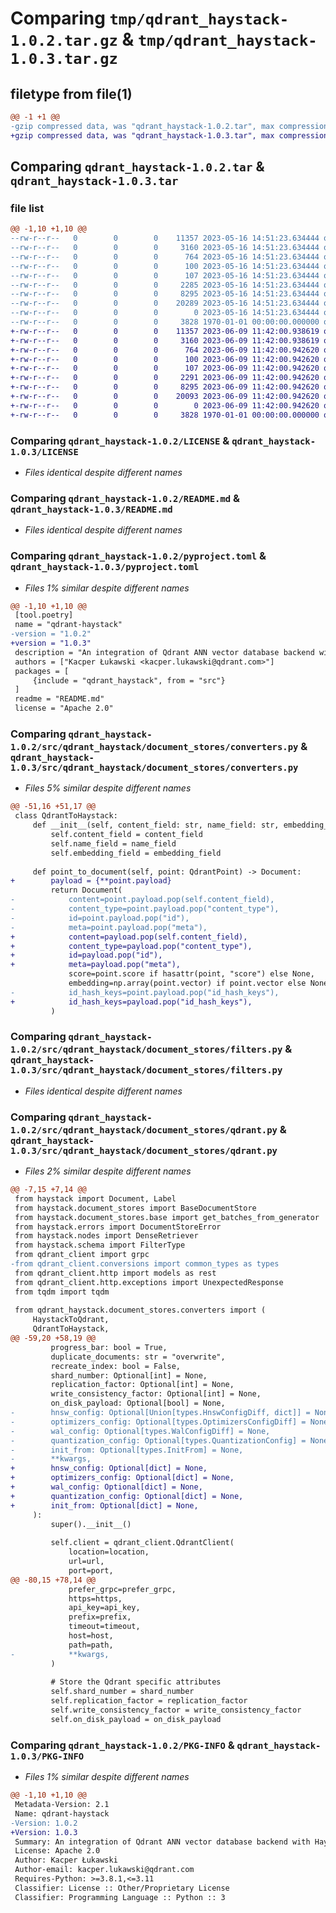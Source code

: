 # Comparing `tmp/qdrant_haystack-1.0.2.tar.gz` & `tmp/qdrant_haystack-1.0.3.tar.gz`

## filetype from file(1)

```diff
@@ -1 +1 @@
-gzip compressed data, was "qdrant_haystack-1.0.2.tar", max compression
+gzip compressed data, was "qdrant_haystack-1.0.3.tar", max compression
```

## Comparing `qdrant_haystack-1.0.2.tar` & `qdrant_haystack-1.0.3.tar`

### file list

```diff
@@ -1,10 +1,10 @@
--rw-r--r--   0        0        0    11357 2023-05-16 14:51:23.634444 qdrant_haystack-1.0.2/LICENSE
--rw-r--r--   0        0        0     3160 2023-05-16 14:51:23.634444 qdrant_haystack-1.0.2/README.md
--rw-r--r--   0        0        0      764 2023-05-16 14:51:23.634444 qdrant_haystack-1.0.2/pyproject.toml
--rw-r--r--   0        0        0      100 2023-05-16 14:51:23.634444 qdrant_haystack-1.0.2/src/qdrant_haystack/__init__.py
--rw-r--r--   0        0        0      107 2023-05-16 14:51:23.634444 qdrant_haystack-1.0.2/src/qdrant_haystack/document_stores/__init__.py
--rw-r--r--   0        0        0     2285 2023-05-16 14:51:23.634444 qdrant_haystack-1.0.2/src/qdrant_haystack/document_stores/converters.py
--rw-r--r--   0        0        0     8295 2023-05-16 14:51:23.634444 qdrant_haystack-1.0.2/src/qdrant_haystack/document_stores/filters.py
--rw-r--r--   0        0        0    20289 2023-05-16 14:51:23.634444 qdrant_haystack-1.0.2/src/qdrant_haystack/document_stores/qdrant.py
--rw-r--r--   0        0        0        0 2023-05-16 14:51:23.634444 qdrant_haystack-1.0.2/src/qdrant_haystack/utils.py
--rw-r--r--   0        0        0     3828 1970-01-01 00:00:00.000000 qdrant_haystack-1.0.2/PKG-INFO
+-rw-r--r--   0        0        0    11357 2023-06-09 11:42:00.938619 qdrant_haystack-1.0.3/LICENSE
+-rw-r--r--   0        0        0     3160 2023-06-09 11:42:00.938619 qdrant_haystack-1.0.3/README.md
+-rw-r--r--   0        0        0      764 2023-06-09 11:42:00.942620 qdrant_haystack-1.0.3/pyproject.toml
+-rw-r--r--   0        0        0      100 2023-06-09 11:42:00.942620 qdrant_haystack-1.0.3/src/qdrant_haystack/__init__.py
+-rw-r--r--   0        0        0      107 2023-06-09 11:42:00.942620 qdrant_haystack-1.0.3/src/qdrant_haystack/document_stores/__init__.py
+-rw-r--r--   0        0        0     2291 2023-06-09 11:42:00.942620 qdrant_haystack-1.0.3/src/qdrant_haystack/document_stores/converters.py
+-rw-r--r--   0        0        0     8295 2023-06-09 11:42:00.942620 qdrant_haystack-1.0.3/src/qdrant_haystack/document_stores/filters.py
+-rw-r--r--   0        0        0    20093 2023-06-09 11:42:00.942620 qdrant_haystack-1.0.3/src/qdrant_haystack/document_stores/qdrant.py
+-rw-r--r--   0        0        0        0 2023-06-09 11:42:00.942620 qdrant_haystack-1.0.3/src/qdrant_haystack/utils.py
+-rw-r--r--   0        0        0     3828 1970-01-01 00:00:00.000000 qdrant_haystack-1.0.3/PKG-INFO
```

### Comparing `qdrant_haystack-1.0.2/LICENSE` & `qdrant_haystack-1.0.3/LICENSE`

 * *Files identical despite different names*

### Comparing `qdrant_haystack-1.0.2/README.md` & `qdrant_haystack-1.0.3/README.md`

 * *Files identical despite different names*

### Comparing `qdrant_haystack-1.0.2/pyproject.toml` & `qdrant_haystack-1.0.3/pyproject.toml`

 * *Files 1% similar despite different names*

```diff
@@ -1,10 +1,10 @@
 [tool.poetry]
 name = "qdrant-haystack"
-version = "1.0.2"
+version = "1.0.3"
 description = "An integration of Qdrant ANN vector database backend with Haystack"
 authors = ["Kacper Łukawski <kacper.lukawski@qdrant.com>"]
 packages = [
     {include = "qdrant_haystack", from = "src"}
 ]
 readme = "README.md"
 license = "Apache 2.0"
```

### Comparing `qdrant_haystack-1.0.2/src/qdrant_haystack/document_stores/converters.py` & `qdrant_haystack-1.0.3/src/qdrant_haystack/document_stores/converters.py`

 * *Files 5% similar despite different names*

```diff
@@ -51,16 +51,17 @@
 class QdrantToHaystack:
     def __init__(self, content_field: str, name_field: str, embedding_field: str):
         self.content_field = content_field
         self.name_field = name_field
         self.embedding_field = embedding_field
 
     def point_to_document(self, point: QdrantPoint) -> Document:
+        payload = {**point.payload}
         return Document(
-            content=point.payload.pop(self.content_field),
-            content_type=point.payload.pop("content_type"),
-            id=point.payload.pop("id"),
-            meta=point.payload.pop("meta"),
+            content=payload.pop(self.content_field),
+            content_type=payload.pop("content_type"),
+            id=payload.pop("id"),
+            meta=payload.pop("meta"),
             score=point.score if hasattr(point, "score") else None,
             embedding=np.array(point.vector) if point.vector else None,
-            id_hash_keys=point.payload.pop("id_hash_keys"),
+            id_hash_keys=payload.pop("id_hash_keys"),
         )
```

### Comparing `qdrant_haystack-1.0.2/src/qdrant_haystack/document_stores/filters.py` & `qdrant_haystack-1.0.3/src/qdrant_haystack/document_stores/filters.py`

 * *Files identical despite different names*

### Comparing `qdrant_haystack-1.0.2/src/qdrant_haystack/document_stores/qdrant.py` & `qdrant_haystack-1.0.3/src/qdrant_haystack/document_stores/qdrant.py`

 * *Files 2% similar despite different names*

```diff
@@ -7,15 +7,14 @@
 from haystack import Document, Label
 from haystack.document_stores import BaseDocumentStore
 from haystack.document_stores.base import get_batches_from_generator
 from haystack.errors import DocumentStoreError
 from haystack.nodes import DenseRetriever
 from haystack.schema import FilterType
 from qdrant_client import grpc
-from qdrant_client.conversions import common_types as types
 from qdrant_client.http import models as rest
 from qdrant_client.http.exceptions import UnexpectedResponse
 from tqdm import tqdm
 
 from qdrant_haystack.document_stores.converters import (
     HaystackToQdrant,
     QdrantToHaystack,
@@ -59,20 +58,19 @@
         progress_bar: bool = True,
         duplicate_documents: str = "overwrite",
         recreate_index: bool = False,
         shard_number: Optional[int] = None,
         replication_factor: Optional[int] = None,
         write_consistency_factor: Optional[int] = None,
         on_disk_payload: Optional[bool] = None,
-        hnsw_config: Optional[Union[types.HnswConfigDiff, dict]] = None,
-        optimizers_config: Optional[types.OptimizersConfigDiff] = None,
-        wal_config: Optional[types.WalConfigDiff] = None,
-        quantization_config: Optional[types.QuantizationConfig] = None,
-        init_from: Optional[types.InitFrom] = None,
-        **kwargs,
+        hnsw_config: Optional[dict] = None,
+        optimizers_config: Optional[dict] = None,
+        wal_config: Optional[dict] = None,
+        quantization_config: Optional[dict] = None,
+        init_from: Optional[dict] = None,
     ):
         super().__init__()
 
         self.client = qdrant_client.QdrantClient(
             location=location,
             url=url,
             port=port,
@@ -80,15 +78,14 @@
             prefer_grpc=prefer_grpc,
             https=https,
             api_key=api_key,
             prefix=prefix,
             timeout=timeout,
             host=host,
             path=path,
-            **kwargs,
         )
 
         # Store the Qdrant specific attributes
         self.shard_number = shard_number
         self.replication_factor = replication_factor
         self.write_consistency_factor = write_consistency_factor
         self.on_disk_payload = on_disk_payload
```

### Comparing `qdrant_haystack-1.0.2/PKG-INFO` & `qdrant_haystack-1.0.3/PKG-INFO`

 * *Files 1% similar despite different names*

```diff
@@ -1,10 +1,10 @@
 Metadata-Version: 2.1
 Name: qdrant-haystack
-Version: 1.0.2
+Version: 1.0.3
 Summary: An integration of Qdrant ANN vector database backend with Haystack
 License: Apache 2.0
 Author: Kacper Łukawski
 Author-email: kacper.lukawski@qdrant.com
 Requires-Python: >=3.8.1,<=3.11
 Classifier: License :: Other/Proprietary License
 Classifier: Programming Language :: Python :: 3
```

